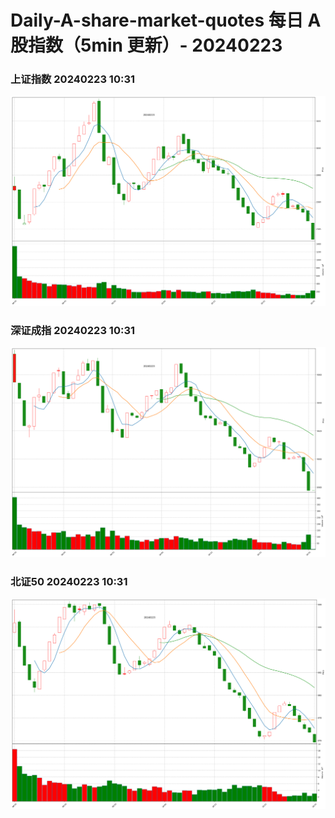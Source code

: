 
# Daily-A-share-market-quotes 每日 A 股指数（5min 更新）- 20240223

### 上证指数 20240223 10:31
![](./fig/2024/2/20240223-sh000001.png)

### 深证成指 20240223 10:31
![](./fig/2024/2/20240223-sz399001.png)

### 北证50 20240223 10:31
![](./fig/2024/2/20240223-bj899050.png)
